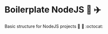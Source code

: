 # Boilerplate NodeJS :rainbow: :airplane:
Basic structure for NodeJS projects :open_file_folder: :paperclip: :octocat: 
